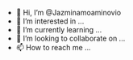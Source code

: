 - 👋 Hi, I’m @Jazminamoaminovio
- 👀 I’m interested in ...
- 🌱 I’m currently learning ...
- 💞️ I’m looking to collaborate on ...
- 📫 How to reach me ...

<!---
Jazminamoaminovio/Jazminamoaminovio is a ✨ special ✨ repository because its `README.md` (this file) appears on your GitHub profile.
You can click the Preview link to take a look at your changes.
--->

